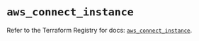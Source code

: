 # `aws_connect_instance`

Refer to the Terraform Registry for docs: [`aws_connect_instance`](https://registry.terraform.io/providers/hashicorp/aws/5.78.0/docs/resources/connect_instance).
